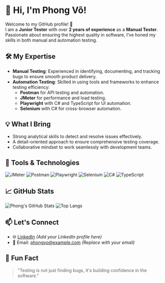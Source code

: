# 👋 Hi, I'm Phong Võ!

Welcome to my GitHub profile! 🚀  
I am a **Junior Tester** with over **2 years of experience** as a **Manual Tester**. Passionate about ensuring the highest quality in software, I’ve honed my skills in both manual and automation testing.  

## 🛠️ My Expertise
- **Manual Testing**: Experienced in identifying, documenting, and tracking bugs to ensure smooth product delivery.
- **Automation Testing**: Skilled in using tools and frameworks to enhance testing efficiency:
  - **Postman** for API testing and automation.
  - **JMeter** for performance and load testing.
  - **Playwright** with C# and TypeScript for UI automation.
  - **Selenium** with C# for cross-browser automation.

## 💡 What I Bring
- Strong analytical skills to detect and resolve issues effectively.
- A detail-oriented approach to ensure comprehensive testing coverage.
- Collaborative mindset to work seamlessly with development teams.

## 🔧 Tools & Technologies
![JMeter](https://img.shields.io/badge/-JMeter-D22128?logo=apache-jmeter&logoColor=white&style=flat)
![Postman](https://img.shields.io/badge/-Postman-FF6C37?logo=postman&logoColor=white&style=flat)
![Playwright](https://img.shields.io/badge/-Playwright-2D2D2D?logo=microsoft-playwright&logoColor=white&style=flat)
![Selenium](https://img.shields.io/badge/-Selenium-43B02A?logo=selenium&logoColor=white&style=flat)
![C#](https://img.shields.io/badge/-CSharp-239120?logo=csharp&logoColor=white&style=flat)
![TypeScript](https://img.shields.io/badge/-TypeScript-007ACC?logo=typescript&logoColor=white&style=flat)

## 📈 GitHub Stats
![Phong's GitHub Stats](https://github-readme-stats.vercel.app/api?username=yourusername&show_icons=true&theme=tokyonight)
![Top Langs](https://github-readme-stats.vercel.app/api/top-langs/?username=yourusername&layout=compact&theme=tokyonight)

## 📫 Let's Connect
- 🌐 [LinkedIn](https://www.linkedin.com/in/yourprofile) *(Add your LinkedIn profile here)*
- 📧 Email: phongvo@example.com *(Replace with your email)*

## 🌟 Fun Fact
> "Testing is not just finding bugs, it's building confidence in the software."
